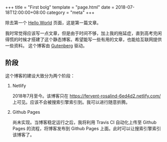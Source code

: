 +++
title = "First bolg"
template = "page.html" 
date = 2018-07-18T12:00:00+08:00
category = "meta"
+++

除去第一个 [Hello World](./hello.md) 页面，这是第一篇文章。<!-- more -->

我时常觉得应该写一点文章，但是由于时间不够，加上我的拖延症，直到高考完闲得慌的时候才搭建了这个静态博客。希望能写一些有用的文章，也能给互联网提供一些资料。
这个博客由 [Gutenberg](https://www.getgutenberg.io/) 驱动。

## 阶段

这个博客的建设大致分为两个阶段：

1. Netlify

   2018年7月至今。该博客只在 <https://fervent-rosalind-6ed4d2.netlify.com/> 上可见。应该不会被搜索引擎索引到。我可以进行随意折腾。

2. Github Pages

   尚未实现。当博客稳定运行之后，我将利用 Travis CI 自动化上传至 Github Pages 的流程，将博客发布到 Github Pages 上面。此时可以让搜索引擎索引该博客了。
